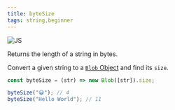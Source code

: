 ```yaml
---
title: byteSize
tags: string,beginner
---
```


![JS](https://img.shields.io/badge/supports-javascript-yellow.svg?style=flat-square)

Returns the length of a string in bytes.

Convert a given string to a [`Blob` Object](https://developer.mozilla.org/en-US/docs/Web/API/Blob) and find its `size`.

```js
const byteSize = (str) => new Blob([str]).size;
```

```js
byteSize("😀"); // 4
byteSize("Hello World"); // 11
```
